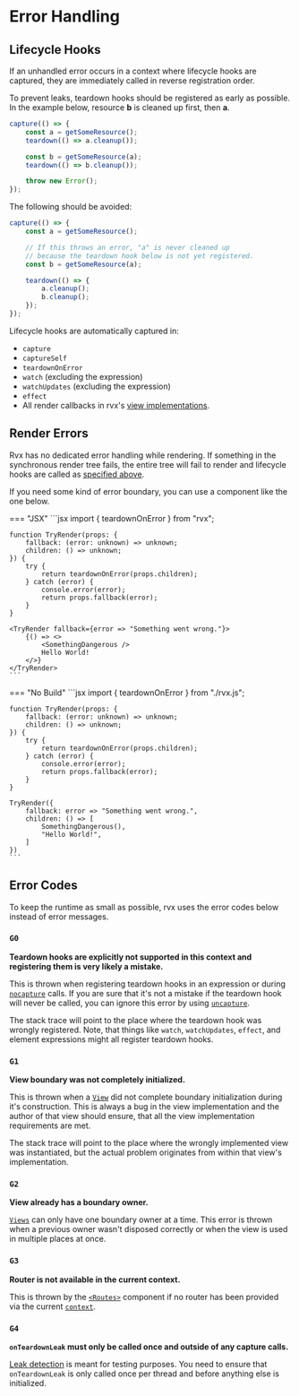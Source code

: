 # Error Handling

## Lifecycle Hooks
If an unhandled error occurs in a context where lifecycle hooks are captured, they are immediately called in reverse registration order.

To prevent leaks, teardown hooks should be registered as early as possible. In the example below, resource **b** is cleaned up first, then **a**.
```jsx
capture(() => {
	const a = getSomeResource();
	teardown(() => a.cleanup());

	const b = getSomeResource(a);
	teardown(() => b.cleanup());

	throw new Error();
});
```

The following should be avoided:
```jsx
capture(() => {
	const a = getSomeResource();

	// If this throws an error, "a" is never cleaned up
	// because the teardown hook below is not yet registered.
	const b = getSomeResource(a);

	teardown(() => {
		a.cleanup();
		b.cleanup();
	});
});
```

Lifecycle hooks are automatically captured in:

+ `capture`
+ `captureSelf`
+ `teardownOnError`
+ `watch` (excluding the expression)
+ `watchUpdates` (excluding the expression)
+ `effect`
+ All render callbacks in rvx's [view implementations](../core/views/index.md#creating-views).

## Render Errors
Rvx has no dedicated error handling while rendering. If something in the synchronous render tree fails, the entire tree will fail to render and lifecycle hooks are called as [specified above](#lifecycle-hooks).

If you need some kind of error boundary, you can use a component like the one below.

=== "JSX"
	```jsx
	import { teardownOnError } from "rvx";

	function TryRender(props: {
		fallback: (error: unknown) => unknown;
		children: () => unknown;
	}) {
		try {
			return teardownOnError(props.children);
		} catch (error) {
			console.error(error);
			return props.fallback(error);
		}
	}

	<TryRender fallback={error => "Something went wrong."}>
		{() => <>
			<SomethingDangerous />
			Hello World!
		</>}
	</TryRender>
	```

=== "No Build"
	```jsx
	import { teardownOnError } from "./rvx.js";

	function TryRender(props: {
		fallback: (error: unknown) => unknown;
		children: () => unknown;
	}) {
		try {
			return teardownOnError(props.children);
		} catch (error) {
			console.error(error);
			return props.fallback(error);
		}
	}

	TryRender({
		fallback: error => "Something went wrong.",
		children: () => [
			SomethingDangerous(),
			"Hello World!",
		]
	})
	```

## Error Codes
To keep the runtime as small as possible, rvx uses the error codes below instead of error messages.

### `G0`
**Teardown hooks are explicitly not supported in this context and registering them is very likely a mistake.**

This is thrown when registering teardown hooks in an expression or during [`nocapture`](../core/lifecycle.md#nocapture) calls. If you are sure that it's not a mistake if the teardown hook will never be called, you can ignore this error by using [`uncapture`](../core/lifecycle.md#uncapture).

The stack trace will point to the place where the teardown hook was wrongly registered. Note, that things like `watch`, `watchUpdates`, `effect`, and element expressions might all register teardown hooks.

### `G1`
**View boundary was not completely initialized.**

This is thrown when a [`View`](../core/views/index.md#implementing-views) did not complete boundary initialization during it's construction. This is always a bug in the view implementation and the author of that view should ensure, that all the view implementation requirements are met.

The stack trace will point to the place where the wrongly implemented view was instantiated, but the actual problem originates from within that view's implementation.

### `G2`
**View already has a boundary owner.**

[`Views`](../core/views/index.md#view-api) can only have one boundary owner at a time. This error is thrown when a previous owner wasn't disposed correctly or when the view is used in multiple places at once.

### `G3`
**Router is not available in the current context.**

This is thrown by the [`<Routes>`](../routing.md) component if no router has been provided via the current [`context`](../core/context.md).

### `G4`
**`onTeardownLeak` must only be called once and outside of any capture calls.**

[Leak detection](../testing.md#leak-detection) is meant for testing purposes. You need to ensure that `onTeardownLeak` is only called once per thread and before anything else is initialized.
